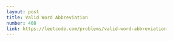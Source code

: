```yaml
---
layout: post
title: Valid Word Abbreviation
number: 408
link: https://leetcode.com/problems/valid-word-abbreviation
---
```

